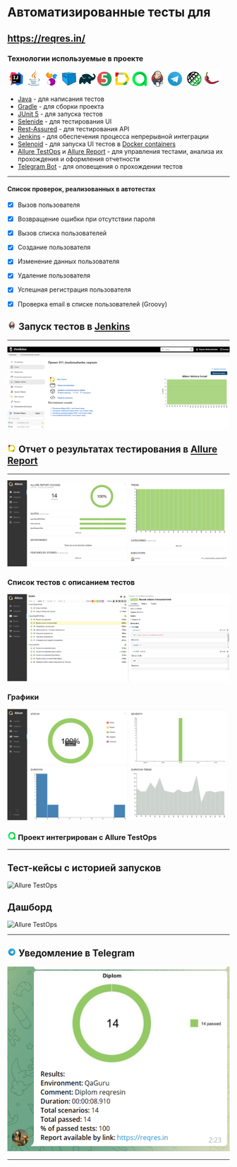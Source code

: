 # Автоматизированные тесты для
https://reqres.in/
-----

### Технологии используемые в проекте
![Intelij_IDEA](images/icons/Intelij_IDEA.png)![Java](images/icons/Java.png)![Selenide](images/icons/Selenide.png)![Selenoid](images/icons/Selenoid.png)![Gradle](images/icons/Gradle.png)![JUnit5](images/icons/JUnit5.png)![Allure Report](images/icons/Allure_Report.png)![AllureTestOps](images/icons/AllureTestOps.png)![Jenkins](images/icons/Jenkins.png)![Telegram](images/icons/Telegram.png)
![Rest Assured](images/icons/rest-assured.png)![Lombok](images/icons/lombok.png)
* [Java](https://www.oracle.com/java/) - для написания тестов
* [Gradle](https://gradle.org) - для сборки проекта
* [JUnit 5](https://junit.org/junit5/) - для запуска тестов
* [Selenide](https://selenide.org) - для тестирования UI
* [Rest-Assured](https://rest-assured.io) - для тестирования API
* [Jenkins](https://www.jenkins.io/) - для обеспечения процесса непрерывной интеграции
* [Selenoid](https://aerokube.com/selenoid/) - для запуска UI тестов в [Docker containers](https://www.docker.com/resources/what-container)
* [Allure TestOps](https://docs.qameta.io/allure-testops/) и [Allure Report](http://allure.qatools.ru) - для управления тестами, анализа их прохождения и оформления отчетности
* [Telegram Bot](https://core.telegram.org/bots) - для оповещения о прохождении тестов
---

#### Список проверок, реализованных в автотестах
- [x] Вызов пользователя
- [x] Возвращение ошибки при отсутствии пароля
- [x] Вызов списка пользователей
- [x] Создание пользователя
- [x] Изменение данных пользователя
- [x] Удаление пользователя
- [x] Успешная регистрация пользователя
- [x] Проверка email в списке пользователей (Groovy)


## <img width="4%" title="Jenkins" src="images/icons/Jenkins.png"> Запуск тестов в [Jenkins](https://jenkins.autotests.cloud/job/011_tmolonushenko_reqresin/)

---
![Jenkins](images/Allure_Report_reqresin1.png)


## <img width="4%" title="Allure Report" src="images/icons/Allure_Report.png"> Отчет о результатах тестирования в [Allure Report](https://jenkins.autotests.cloud/job/011_tmolonushenko_sotoFoto/allure/)

----

![Allure Report](images/Allure_Report2.png)
### Список тестов c описанием тестов
![Allure Report](images/Allure_Report3.png)

### Графики
![Allure Report](images/Allure_Report4.png)


### <img width="4%" title="Allure Report" src="images/icons/AllureTestOps.png"> Проект интегрирован с Allure TestOps

---

## Тест-кейсы с историей запусков
![Allure TestOps](images/AllureTestOps2.png)

## Дашборд
![Allure TestOps](images/AllureTestOps3.png)

---
## <img width="4%" title="Allure Report" src="images/icons/Telegram.png"> Уведомление в Telegram
![Telegram Bot](images/telegram2.png)


---






